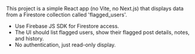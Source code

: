 <!-- Use this file to provide workspace-specific custom instructions to Copilot. For more details, visit https://code.visualstudio.com/docs/copilot/copilot-customization#_use-a-githubcopilotinstructionsmd-file -->

This project is a simple React app (no Vite, no Next.js) that displays data from a Firestore collection called 'flagged_users'.

- Use Firebase JS SDK for Firestore access.
- The UI should list flagged users, show their flagged post details, notes, and history.
- No authentication, just read-only display.
